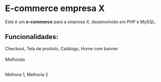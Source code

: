 # E-commerce empresa X

Este é um **e-commerce** para a *empresa X*, desenvolvido em PHP e MySQL.
## Funcionalidades:

Checkout, Tela de produto, Catálogo, Home com banner

###### Melhorias

Melhora 1, Melhoria 2